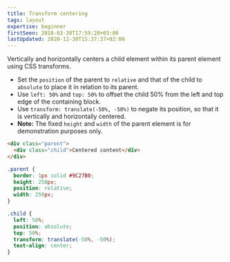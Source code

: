 ```yaml
---
title: Transform centering
tags: layout
expertise: beginner
firstSeen: 2018-03-30T17:59:28+03:00
lastUpdated: 2020-12-30T15:37:37+02:00
---
```


Vertically and horizontally centers a child element within its parent element using CSS transforms.

- Set the `position` of the parent to `relative` and that of the child to `absolute` to place it in relation to its parent.
- Use `left: 50%` and `top: 50%` to offset the child 50% from the left and top edge of the containing block.
- Use `transform: translate(-50%, -50%)` to negate its position, so that it is vertically and horizontally centered.
- **Note:** The fixed `height` and `width` of the parent element is for demonstration purposes only.

```html
<div class="parent">
  <div class="child">Centered content</div>
</div>
```

```css
.parent {
  border: 1px solid #9C27B0;
  height: 250px;
  position: relative;
  width: 250px;
}

.child {
  left: 50%;
  position: absolute;
  top: 50%;
  transform: translate(-50%, -50%);
  text-align: center;
}
```
